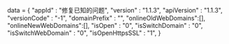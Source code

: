 <span id = 'versionData'>data = {
"appId" : "修复已知的问题",
"version" : "1.1.3",
"apiVersion" : "1.1.3",
"versionCode" : "-1",
"domainPrefix" : "",
"onlineOldWebDomains":[],
"onlineNewWebDomains":[],
"isOpen" : "0",
"isSwitchDomain" : "0",
"isSwitchWebDomain" : "0",
"isOpenHttpsSSL" : "1",
}</span>
